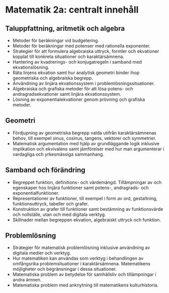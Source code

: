 # Matematik 2a: centralt innehåll

## Taluppfattning, aritmetik och algebra

*	Metoder för beräkningar vid budgetering.
*	Metoder för beräkningar med potenser med rationella exponenter.
*	Strategier för att formulera algebraiska uttryck, formler och ekvationer kopplat till konkreta situationer och karaktärsämnena.
*	Hantering av kvadrerings- och konjugatregeln i samband med ekvationslösning.
*	Räta linjens ekvation samt hur analytisk geometri binder ihop geometriska och algebraiska begrepp.
*	Användning av linjära ekvationssystem i problemlösningssituationer.
*	Algebraiska och grafiska metoder för att lösa potens- och andragradsekvationer samt linjära ekvationssystem.
*	Lösning av exponentialekvationer genom prövning och grafiska metoder.

## Geometri

*	Fördjupning av geometriska begrepp valda utifrån karaktärsämnenas behov, till exempel sinus, cosinus, tangens, vektorer och symmetrier.
*	Matematisk argumentation med hjälp av grundläggande logik inklusive implikation och ekvivalens samt jämförelser med hur man argumenterar i vardagliga och yrkesmässiga sammanhang.

## Samband och förändring

*	Begreppet funktion, definitions- och värdemängd. Tillämpningar av och egenskaper hos linjära funktioner samt potens-, andragrads- och exponentialfunktioner.
*	Representationer av funktioner, till exempel i form av ord, gestaltning, funktionsuttryck, tabeller och grafer.
*	Konstruktion av grafer till funktioner samt bestämning av funktionsvärde och nollställe, utan och med digitala verktyg.
*	Skillnader mellan begreppen ekvation, algebraiskt uttryck och funktion.

## Problemlösning

*	Strategier för matematisk problemlösning inklusive användning av digitala medier och verktyg.
*	Hur matematiken kan användas som verktyg i behandlingen av omfångsrika problemsituationer i karaktärsämnena. Matematikens möjligheter och begränsningar i dessa situationer.
*	Matematiska problem av betydelse för samhällsliv och tillämpningar i andra ämnen.
*	Matematiska problem med anknytning till matematikens kulturhistoria.
